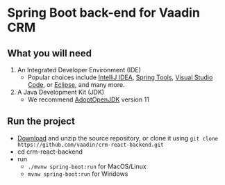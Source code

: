 # Spring Boot back-end for Vaadin CRM

## What you will need
1. An Integrated Developer Environment (IDE)
    - Popular choices include [IntelliJ IDEA](https://www.jetbrains.com/idea/), [Spring Tools](https://spring.io/tools), [Visual Studio Code](https://code.visualstudio.com/docs/languages/java), or [Eclipse](https://www.eclipse.org/downloads/packages/), and many more.
2. A Java Development Kit (JDK)
    - We recommend [AdoptOpenJDK](https://adoptopenjdk.net/) version 11
## Run the project
  - [Download](https://github.com/vaadin/crm-react-backend/archive/develop.zip) and unzip the source repository, or clone it using `git clone https://github.com/vaadin/crm-react-backend.git`
  - cd crm-react-backend
  - run
    - `./mvnw spring-boot:run` for MacOS/Linux
    - `mvnw spring-boot:run` for Windows
